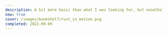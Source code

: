 ```yaml
---
description: A bit more basic than what I was looking for, but nonetheless, a very solid course! Definintely recommended to those who just finished the reference book.
new: true
cover: /images/bookshelf/rust_in_motion.png
completed: 2022-09-09
---
```

